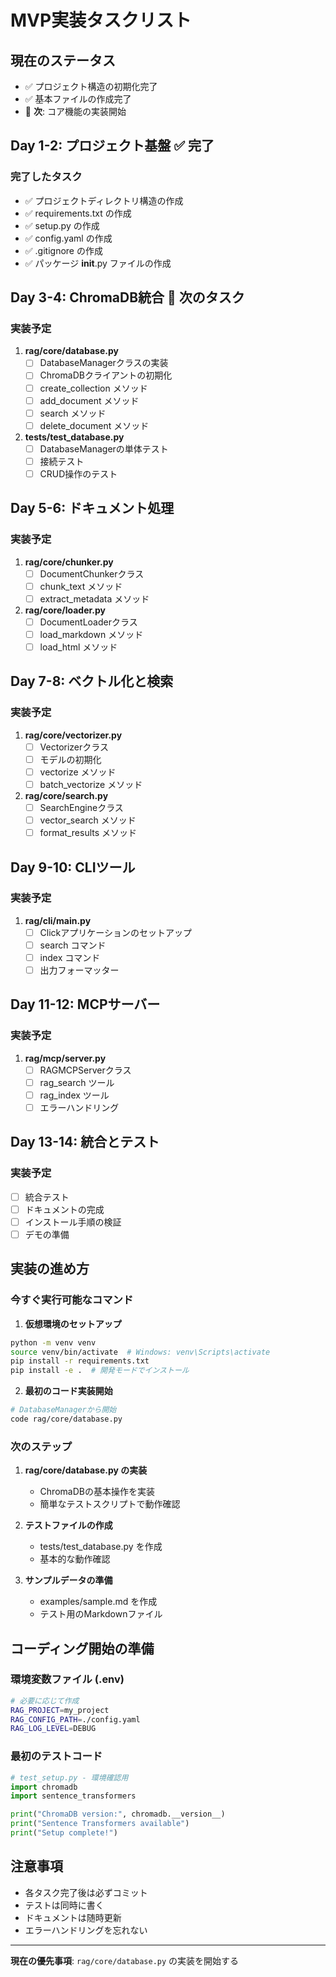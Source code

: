 # MVP実装タスクリスト

## 現在のステータス
- ✅ プロジェクト構造の初期化完了
- ✅ 基本ファイルの作成完了
- 🚀 **次**: コア機能の実装開始

## Day 1-2: プロジェクト基盤 ✅ 完了

### 完了したタスク
- ✅ プロジェクトディレクトリ構造の作成
- ✅ requirements.txt の作成
- ✅ setup.py の作成
- ✅ config.yaml の作成
- ✅ .gitignore の作成
- ✅ パッケージ __init__.py ファイルの作成

## Day 3-4: ChromaDB統合 🚀 次のタスク

### 実装予定
1. **rag/core/database.py**
   - [ ] DatabaseManagerクラスの実装
   - [ ] ChromaDBクライアントの初期化
   - [ ] create_collection メソッド
   - [ ] add_document メソッド
   - [ ] search メソッド
   - [ ] delete_document メソッド

2. **tests/test_database.py**
   - [ ] DatabaseManagerの単体テスト
   - [ ] 接続テスト
   - [ ] CRUD操作のテスト

## Day 5-6: ドキュメント処理

### 実装予定
1. **rag/core/chunker.py**
   - [ ] DocumentChunkerクラス
   - [ ] chunk_text メソッド
   - [ ] extract_metadata メソッド

2. **rag/core/loader.py**
   - [ ] DocumentLoaderクラス
   - [ ] load_markdown メソッド
   - [ ] load_html メソッド

## Day 7-8: ベクトル化と検索

### 実装予定
1. **rag/core/vectorizer.py**
   - [ ] Vectorizerクラス
   - [ ] モデルの初期化
   - [ ] vectorize メソッド
   - [ ] batch_vectorize メソッド

2. **rag/core/search.py**
   - [ ] SearchEngineクラス
   - [ ] vector_search メソッド
   - [ ] format_results メソッド

## Day 9-10: CLIツール

### 実装予定
1. **rag/cli/main.py**
   - [ ] Clickアプリケーションのセットアップ
   - [ ] search コマンド
   - [ ] index コマンド
   - [ ] 出力フォーマッター

## Day 11-12: MCPサーバー

### 実装予定
1. **rag/mcp/server.py**
   - [ ] RAGMCPServerクラス
   - [ ] rag_search ツール
   - [ ] rag_index ツール
   - [ ] エラーハンドリング

## Day 13-14: 統合とテスト

### 実装予定
- [ ] 統合テスト
- [ ] ドキュメントの完成
- [ ] インストール手順の検証
- [ ] デモの準備

## 実装の進め方

### 今すぐ実行可能なコマンド

1. **仮想環境のセットアップ**
```bash
python -m venv venv
source venv/bin/activate  # Windows: venv\Scripts\activate
pip install -r requirements.txt
pip install -e .  # 開発モードでインストール
```

2. **最初のコード実装開始**
```bash
# DatabaseManagerから開始
code rag/core/database.py
```

### 次のステップ

1. **rag/core/database.py の実装**
   - ChromaDBの基本操作を実装
   - 簡単なテストスクリプトで動作確認

2. **テストファイルの作成**
   - tests/test_database.py を作成
   - 基本的な動作確認

3. **サンプルデータの準備**
   - examples/sample.md を作成
   - テスト用のMarkdownファイル

## コーディング開始の準備

### 環境変数ファイル (.env)
```bash
# 必要に応じて作成
RAG_PROJECT=my_project
RAG_CONFIG_PATH=./config.yaml
RAG_LOG_LEVEL=DEBUG
```

### 最初のテストコード
```python
# test_setup.py - 環境確認用
import chromadb
import sentence_transformers

print("ChromaDB version:", chromadb.__version__)
print("Sentence Transformers available")
print("Setup complete!")
```

## 注意事項

- 各タスク完了後は必ずコミット
- テストは同時に書く
- ドキュメントは随時更新
- エラーハンドリングを忘れない

---

**現在の優先事項**: `rag/core/database.py` の実装を開始する